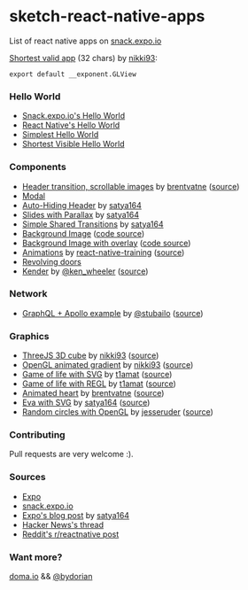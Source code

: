 # sketch-react-native-apps

List of react native apps on [snack.expo.io](https://snack.expo.io)

[Shortest valid app](https://snack.expo.io/r1s2Wwuol) (32 chars) by [nikki93](https://github.com/nikki93):

```es6
export default __exponent.GLView
```

### Hello World

- [Snack.expo.io's Hello World](https://snack.expo.io/rkb6V5Ise)
- [React Native's Hello World](https://snack.expo.io/SyGmH9Ise)
- [Simplest Hello World](https://snack.expo.io/Skvv85Usx)
- [Shortest Visible Hello World](https://snack.expo.io/HJvuX8Pog)

### Components

- [Header transition, scrollable images](https://snack.expo.io/SyVvB3Hjx) by [brentvatne](https://news.ycombinator.com/user?id=brentvatne) ([source](https://news.ycombinator.com/item?id=13870132))
- [Modal](https://snack.expo.io/Sysosq8il)
- [Auto-Hiding Header](https://snack.expo.io/B1v5RS7ix) by [satya164](https://github.com/satya164)
- [Slides with Parallax](https://snack.expo.io/Sk90tMVol) by [satya164](https://github.com/satya164)
- [Simple Shared Transitions](https://snack.expo.io/BkDXSe4sx) by [satya164](https://github.com/satya164)
- [Background Image](https://snack.expo.io/B1EAShDie) ([code source](background-image.js))
- [Background Image with overlay](https://snack.expo.io/S15Lt3vjg) ([code source](background-image-with-overlay.js))
- [Animations](https://snack.expo.io/Bylk89aDig) by [react-native-training](https://medium.com/react-native-training) ([source](https://medium.com/react-native-training/react-native-animations-using-the-animated-api-ebe8e0669fae#.2ue10nb9s))
- [Revolving doors](https://snack.expo.io/HJg0UCvjg)
- [Kender](https://snack.expo.io/HyIERo_oe) by [@ken_wheeler](https://twitter.com/ken_wheeler) ([source](https://twitter.com/ken_wheeler/status/842533983795757056))

### Network

- [GraphQL + Apollo example](https://snack.expo.io/H1QdWZUjg) by [@stubailo](https://twitter.com/stubailo) ([source](https://twitter.com/stubailo/status/841798749970092032))

### Graphics

- [ThreeJS 3D cube](https://snack.expo.io/rkpPMg8ie) by [nikki93](https://news.ycombinator.com/user?id=nikki93) ([source](https://news.ycombinator.com/item?id=13872166))
- [OpenGL animated gradient](https://snack.expo.io/SJaCWirsg) by [nikki93](https://news.ycombinator.com/user?id=nikki93) ([source](https://news.ycombinator.com/item?id=13872166))
- [Game of life with SVG](https://snack.expo.io/H1Z4WGIix) by [t1amat](https://news.ycombinator.com/user?id=t1amat) ([source](https://news.ycombinator.com/item?id=13872968))
- [Game of life with REGL](https://snack.expo.io/HkjUrfIje) by [t1amat](https://news.ycombinator.com/user?id=t1amat) ([source](https://news.ycombinator.com/item?id=13872968))
- [Animated heart](https://snack.expo.io/HyobXP7oe) by [brentvatne](https://news.ycombinator.com/user?id=brentvatne) ([source](https://news.ycombinator.com/item?id=13869047))
- [Eva with SVG](https://snack.expo.io/H1ucC8Xsg) by [satya164](https://github.com/satya164) ([source](https://news.ycombinator.com/item?id=13869047))
- [Random circles with OpenGL](https://snack.expo.io/rJiYksBse) by [jesseruder](https://news.ycombinator.com/user?id=jesseruder) ([source](https://news.ycombinator.com/item?id=13869189))

### Contributing

Pull requests are very welcome :).

### Sources

- [Expo](https://expo.io/)
- [snack.expo.io](https://snack.expo.io)
- [Expo's blog post](https://blog.expo.io/sketch-a-playground-for-react-native-16b2401f44a2#.halex3xf5) by [satya164](https://github.com/satya164)
- [Hacker News's thread](https://news.ycombinator.com/item?id=13868885)
- [Reddit's r/reactnative post](https://www.reddit.com/r/reactnative/comments/5zefu5/sketch_a_playground_for_react_native/)

### Want more?

[doma.io](http://doma.io/) && [@bydorian](twitter.com/bydorian)
